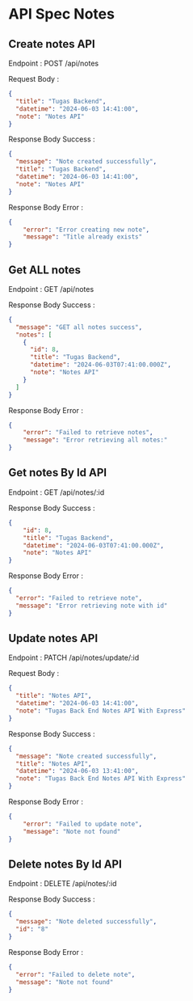 # API Spec Notes

## Create notes API

Endpoint : POST /api/notes

Request Body :

```json
{
  "title": "Tugas Backend",
  "datetime": "2024-06-03 14:41:00",
  "note": "Notes API"
}
```

Response Body Success :

```json
{
  "message": "Note created successfully",
  "title": "Tugas Backend",
  "datetime": "2024-06-03 14:41:00",
  "note": "Notes API"
}
```

Response Body Error :

```json
{
    "error": "Error creating new note",
    "message": "Title already exists"
}
```

## Get ALL notes

Endpoint : GET /api/notes

Response Body Success :

```json
{
  "message": "GET all notes success",
  "notes": [
    {
      "id": 8,
      "title": "Tugas Backend",
      "datetime": "2024-06-03T07:41:00.000Z",
      "note": "Notes API"
    }
  ]
}
```

Response Body Error :

```json
{
    "error": "Failed to retrieve notes",
    "message": "Error retrieving all notes:"
}
```

## Get notes By Id API

Endpoint : GET /api/notes/:id

Response Body Success :

```json
{
    "id": 8,
    "title": "Tugas Backend",
    "datetime": "2024-06-03T07:41:00.000Z",
    "note": "Notes API"
}
```

Response Body Error :

```json
{
  "error": "Failed to retrieve note",
  "message": "Error retrieving note with id"
}
```

## Update notes API

Endpoint : PATCH /api/notes/update/:id

Request Body :

```json
{
  "title": "Notes API",
  "datetime": "2024-06-03 14:41:00",
  "note": "Tugas Back End Notes API With Express"
}
```

Response Body Success :

```json
{
  "message": "Note created successfully",
  "title": "Notes API",
  "datetime": "2024-06-03 13:41:00",
  "note": "Tugas Back End Notes API With Express"
}
```

Response Body Error :

```json
{
    "error": "Failed to update note",
    "message": "Note not found"
}
```

## Delete notes By Id API

Endpoint : DELETE /api/notes/:id

Response Body Success :

```json
{
  "message": "Note deleted successfully",
  "id": "8"
}
```

Response Body Error :

```json
{
  "error": "Failed to delete note",
  "message": "Note not found"
}
```